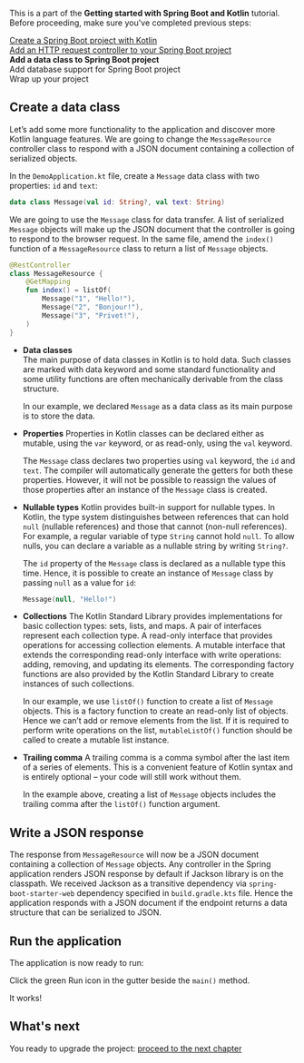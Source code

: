 [//]: # (title: Add a data class to Spring Boot project)

<microformat>
    <p>This is a part of the <strong>Getting started with Spring Boot and Kotlin</strong> tutorial. Before proceeding, make sure you've completed previous steps:</p>
    <p><a href="jvm-spring-boot-restful-2.md">Create a Spring Boot project with Kotlin</a><br/><a href="jvm-spring-boot-restful-3.md">Add an HTTP request controller to your Spring Boot project</a><br/><strong>Add a data class to Spring Boot project</strong><br/>Add database support for Spring Boot project<br/>Wrap up your project</p>
</microformat>

## Create a data class

Let’s add some more functionality to the application and discover more Kotlin language features. We are going to change the `MessageResource` controller class to respond with a JSON document containing a collection of serialized objects.

In the `DemoApplication.kt` file, create a `Message` data class with two properties: `id` and `text`:

```kotlin
data class Message(val id: String?, val text: String)
```

We are going to use the `Message` class for data transfer. A list of serialized `Message` objects will make up the JSON document that the controller is going to respond to the browser request.
In the same file, amend the `index()` function of a `MessageResource` class to return a list of `Message` objects.

```kotlin
@RestController
class MessageResource {
    @GetMapping
    fun index() = listOf(
        Message("1", "Hello!"),
        Message("2", "Bonjour!"),
        Message("3", "Privet!"),
    )
}
```

* **Data classes**  
  The main purpose of data classes in Kotlin is to hold data. Such classes are marked with data keyword and some standard functionality and some utility functions are often mechanically derivable from the class structure.
  
  In our example, we declared `Message` as a data class as its main purpose is to store the data.

* **Properties**
  Properties in Kotlin classes can be declared either as mutable, using the `var` keyword, or as read-only, using the `val` keyword.
  
  The `Message` class declares two properties using `val` keyword, the `id` and `text`.
  The compiler will automatically generate the getters for both these properties.
  However, it will not be possible to reassign the values of those properties after an instance of the `Message` class is created.

* **Nullable types**
  Kotlin provides built-in support for nullable types. In Kotlin, the type system distinguishes between references that can hold `null` (nullable references) and those that cannot (non-null references).
  For example, a regular variable of type `String` cannot hold `null`. To allow nulls, you can declare a variable as a nullable string by writing `String?`.

  The `id` property of the `Message` class is declared as a nullable type this time.
  Hence, it is possible to create an instance of `Message` class by passing `null` as a value for `id`:

  ```kotlin
  Message(null, "Hello!")
  ```
  
* **Collections**
  The Kotlin Standard Library provides implementations for basic collection types: sets, lists, and maps.
  A pair of interfaces represent each collection type.
  A read-only interface that provides operations for accessing collection elements.
  A mutable interface that extends the corresponding read-only interface with write operations: adding, removing, and updating its elements.
  The corresponding factory functions are also provided by the Kotlin Standard Library to create instances of such collections.

  In our example, we use `listOf()` function to create a list of `Message` objects.
  This is a factory function to create an read-only list of objects.
  Hence we can’t add or remove elements from the list.
  If it is required to perform write operations on the list, `mutableListOf()` function should be called to create a mutable list instance.

* **Trailing comma**
  A trailing comma is a comma symbol after the last item of a series of elements.
  This is a convenient feature of Kotlin syntax and is entirely optional – your code will still work without them.

  In the example above, creating a list of `Message` objects includes the trailing comma after the `listOf()` function argument.

## Write a JSON response

The response from `MessageResource` will now be a JSON document containing a collection of `Message` objects.
Any controller in the Spring application renders JSON response by default if Jackson library is on the classpath.
We received Jackson as a transitive dependency via `spring-boot-starter-web` dependency specified in `build.gradle.kts` file.
Hence the application responds with a JSON document if the endpoint returns a data structure that can be serialized to JSON.

## Run the application

The application is now ready to run:

Click the green Run icon in the gutter beside the `main()` method.

It works!

## What's next

You ready to upgrade the project: [proceed to the next chapter](jvm-spring-boot-restful-5.md)